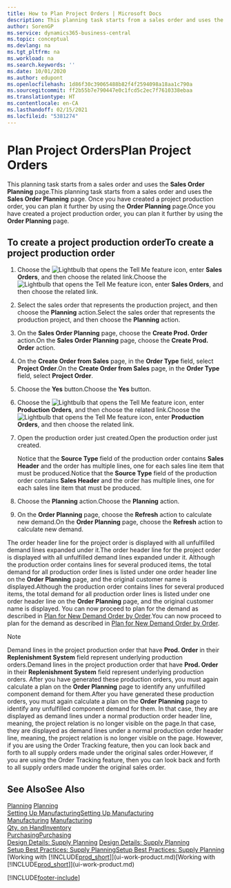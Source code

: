 ```yaml
---
title: How to Plan Project Orders | Microsoft Docs
description: This planning task starts from a sales order and uses the **Sales Order Planning** page. Once you have created a project production order, you can plan it further by using the **Order Planning** page.
author: SorenGP
ms.service: dynamics365-business-central
ms.topic: conceptual
ms.devlang: na
ms.tgt_pltfrm: na
ms.workload: na
ms.search.keywords: ''
ms.date: 10/01/2020
ms.author: edupont
ms.openlocfilehash: 1d86f30c39065488b82f4f2594098a18aa1c790a
ms.sourcegitcommit: ff2b55b7e790447e0c1fcd5c2ec7f7610338ebaa
ms.translationtype: HT
ms.contentlocale: en-CA
ms.lasthandoff: 02/15/2021
ms.locfileid: "5381274"
---
```

# <a name="plan-project-orders"></a><span data-ttu-id="ca0e1-104">Plan Project Orders</span><span class="sxs-lookup"><span data-stu-id="ca0e1-104">Plan Project Orders</span></span>
<span data-ttu-id="ca0e1-105">This planning task starts from a sales order and uses the **Sales Order Planning** page.</span><span class="sxs-lookup"><span data-stu-id="ca0e1-105">This planning task starts from a sales order and uses the **Sales Order Planning** page.</span></span> <span data-ttu-id="ca0e1-106">Once you have created a project production order, you can plan it further by using the **Order Planning** page.</span><span class="sxs-lookup"><span data-stu-id="ca0e1-106">Once you have created a project production order, you can plan it further by using the **Order Planning** page.</span></span>  

## <a name="to-create-a-project-production-order"></a><span data-ttu-id="ca0e1-107">To create a project production order</span><span class="sxs-lookup"><span data-stu-id="ca0e1-107">To create a project production order</span></span>  

1.  <span data-ttu-id="ca0e1-108">Choose the ![Lightbulb that opens the Tell Me feature](media/ui-search/search_small.png "Tell me what you want to do") icon, enter **Sales Orders**, and then choose the related link.</span><span class="sxs-lookup"><span data-stu-id="ca0e1-108">Choose the ![Lightbulb that opens the Tell Me feature](media/ui-search/search_small.png "Tell me what you want to do") icon, enter **Sales Orders**, and then choose the related link.</span></span>  
2.  <span data-ttu-id="ca0e1-109">Select the sales order that represents the production project, and then choose the **Planning** action.</span><span class="sxs-lookup"><span data-stu-id="ca0e1-109">Select the sales order that represents the production project, and then choose the **Planning** action.</span></span>  
4.  <span data-ttu-id="ca0e1-110">On the **Sales Order Planning** page, choose  the **Create Prod. Order** action.</span><span class="sxs-lookup"><span data-stu-id="ca0e1-110">On the **Sales Order Planning** page, choose  the **Create Prod. Order** action.</span></span>  
5.  <span data-ttu-id="ca0e1-111">On the **Create Order from Sales** page, in the **Order Type** field, select **Project Order**.</span><span class="sxs-lookup"><span data-stu-id="ca0e1-111">On the **Create Order from Sales** page, in the **Order Type** field, select **Project Order**.</span></span>  
6.  <span data-ttu-id="ca0e1-112">Choose the **Yes** button.</span><span class="sxs-lookup"><span data-stu-id="ca0e1-112">Choose the **Yes** button.</span></span>  
7.  <span data-ttu-id="ca0e1-113">Choose the ![Lightbulb that opens the Tell Me feature](media/ui-search/search_small.png "Tell me what you want to do") icon, enter **Production Orders**, and then choose the related link.</span><span class="sxs-lookup"><span data-stu-id="ca0e1-113">Choose the ![Lightbulb that opens the Tell Me feature](media/ui-search/search_small.png "Tell me what you want to do") icon, enter **Production Orders**, and then choose the related link.</span></span>
8. <span data-ttu-id="ca0e1-114">Open the production order just created.</span><span class="sxs-lookup"><span data-stu-id="ca0e1-114">Open the production order just created.</span></span>  

    <span data-ttu-id="ca0e1-115">Notice that the **Source Type** field of the production order contains **Sales Header** and the order has multiple lines, one for each sales line item that must be produced.</span><span class="sxs-lookup"><span data-stu-id="ca0e1-115">Notice that the **Source Type** field of the production order contains **Sales Header** and the order has multiple lines, one for each sales line item that must be produced.</span></span>  
9. <span data-ttu-id="ca0e1-116">Choose the **Planning** action.</span><span class="sxs-lookup"><span data-stu-id="ca0e1-116">Choose the **Planning** action.</span></span>
10. <span data-ttu-id="ca0e1-117">On the **Order Planning** page, choose the **Refresh** action to calculate new demand.</span><span class="sxs-lookup"><span data-stu-id="ca0e1-117">On the **Order Planning** page, choose the **Refresh** action to calculate new demand.</span></span>  

<span data-ttu-id="ca0e1-118">The order header line for the project order is displayed with all unfulfilled demand lines expanded under it.</span><span class="sxs-lookup"><span data-stu-id="ca0e1-118">The order header line for the project order is displayed with all unfulfilled demand lines expanded under it.</span></span> <span data-ttu-id="ca0e1-119">Although the production order contains lines for several produced items, the total demand for all production order lines is listed under one order header line on the **Order Planning** page, and the original customer name is displayed.</span><span class="sxs-lookup"><span data-stu-id="ca0e1-119">Although the production order contains lines for several produced items, the total demand for all production order lines is listed under one order header line on the **Order Planning** page, and the original customer name is displayed.</span></span> <span data-ttu-id="ca0e1-120">You can now proceed to plan for the demand as described in [Plan for New Demand Order by Order](production-how-to-plan-for-new-demand.md).</span><span class="sxs-lookup"><span data-stu-id="ca0e1-120">You can now proceed to plan for the demand as described in [Plan for New Demand Order by Order](production-how-to-plan-for-new-demand.md).</span></span>  

> [!NOTE]  
>  <span data-ttu-id="ca0e1-121">Demand lines in the project production order that have **Prod. Order** in their **Replenishment System** field represent underlying production orders.</span><span class="sxs-lookup"><span data-stu-id="ca0e1-121">Demand lines in the project production order that have **Prod. Order** in their **Replenishment System** field represent underlying production orders.</span></span> <span data-ttu-id="ca0e1-122">After you have generated these production orders, you must again calculate a plan on the **Order Planning** page to identify any unfulfilled component demand for them.</span><span class="sxs-lookup"><span data-stu-id="ca0e1-122">After you have generated these production orders, you must again calculate a plan on the **Order Planning** page to identify any unfulfilled component demand for them.</span></span> <span data-ttu-id="ca0e1-123">In that case, they are displayed as demand lines under a normal production order header line, meaning, the project relation is no longer visible on the page.</span><span class="sxs-lookup"><span data-stu-id="ca0e1-123">In that case, they are displayed as demand lines under a normal production order header line, meaning, the project relation is no longer visible on the page.</span></span> <span data-ttu-id="ca0e1-124">However, if you are using the Order Tracking feature, then you can look back and forth to all supply orders made under the original sales order.</span><span class="sxs-lookup"><span data-stu-id="ca0e1-124">However, if you are using the Order Tracking feature, then you can look back and forth to all supply orders made under the original sales order.</span></span>  

## <a name="see-also"></a><span data-ttu-id="ca0e1-125">See Also</span><span class="sxs-lookup"><span data-stu-id="ca0e1-125">See Also</span></span>
<span data-ttu-id="ca0e1-126">[Planning](production-planning.md) </span><span class="sxs-lookup"><span data-stu-id="ca0e1-126">[Planning](production-planning.md) </span></span>  
[<span data-ttu-id="ca0e1-127">Setting Up Manufacturing</span><span class="sxs-lookup"><span data-stu-id="ca0e1-127">Setting Up Manufacturing</span></span>](production-configure-production-processes.md)  
<span data-ttu-id="ca0e1-128">[Manufacturing](production-manage-manufacturing.md)  </span><span class="sxs-lookup"><span data-stu-id="ca0e1-128">[Manufacturing](production-manage-manufacturing.md)  </span></span>  
[<span data-ttu-id="ca0e1-129">Qty. on Hand</span><span class="sxs-lookup"><span data-stu-id="ca0e1-129">Inventory</span></span>](inventory-manage-inventory.md)  
[<span data-ttu-id="ca0e1-130">Purchasing</span><span class="sxs-lookup"><span data-stu-id="ca0e1-130">Purchasing</span></span>](purchasing-manage-purchasing.md)  
<span data-ttu-id="ca0e1-131">[Design Details: Supply Planning](design-details-supply-planning.md) </span><span class="sxs-lookup"><span data-stu-id="ca0e1-131">[Design Details: Supply Planning](design-details-supply-planning.md) </span></span>  
[<span data-ttu-id="ca0e1-132">Setup Best Practices: Supply Planning</span><span class="sxs-lookup"><span data-stu-id="ca0e1-132">Setup Best Practices: Supply Planning</span></span>](setup-best-practices-supply-planning.md)  
<span data-ttu-id="ca0e1-133">[Working with [!INCLUDE[prod_short](includes/prod_short.md)]](ui-work-product.md)</span><span class="sxs-lookup"><span data-stu-id="ca0e1-133">[Working with [!INCLUDE[prod_short](includes/prod_short.md)]](ui-work-product.md)</span></span>


[!INCLUDE[footer-include](includes/footer-banner.md)]